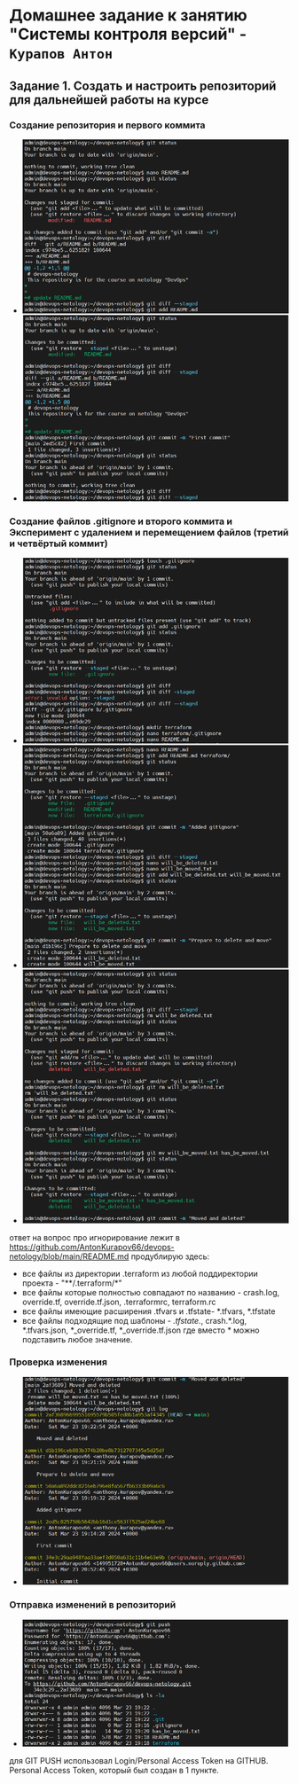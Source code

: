 # Домашнее задание к занятию "Системы контроля версий" - `Курапов Антон`

## Задание 1. Создать и настроить репозиторий для дальнейшей работы на курсе

### Создание репозитория и первого коммита

* ![alt text](https://github.com/AntonKurapov66/devops-netology/blob/main/homeworks/git_01/img/01_0.PNG)
* ![alt text](https://github.com/AntonKurapov66/devops-netology/blob/main/homeworks/git_01/img/01_1.PNG)

### Создание файлов .gitignore и второго коммита и Эксперимент с удалением и перемещением файлов (третий и четвёртый коммит)

* ![alt text](https://github.com/AntonKurapov66/devops-netology/blob/main/homeworks/git_01/img/01_2.PNG)
* ![alt text](https://github.com/AntonKurapov66/devops-netology/blob/main/homeworks/git_01/img/01_3.PNG)
* ![alt text](https://github.com/AntonKurapov66/devops-netology/blob/main/homeworks/git_01/img/01_4.PNG)

ответ на вопрос про игнорирование лежит в https://github.com/AntonKurapov66/devops-netology/blob/main/README.md продублирую здесь: 
* все файлы из директории .terraform из любой поддиректории проекта - "**/.terraform/*"
* все файлы которые полностью совпадают по названию - crash.log, override.tf, override.tf.json, .terraformrc, terraform.rc
* все файлы имеющие расширения .tfvars и .tfstate- *.tfvars, *.tfstate
* все файлы подходящие под шаблоны - *.tfstate.*, crash.*.log, *.tfvars.json, *_override.tf, *_override.tf.json где вместо * можно подставить любое значение.


### Проверка изменения

* ![alt text](https://github.com/AntonKurapov66/devops-netology/blob/main/homeworks/git_01/img/01_5.PNG)

### Отправка изменений в репозиторий

* ![alt text](https://github.com/AntonKurapov66/devops-netology/blob/main/homeworks/git_01/img/01_6.PNG)

для GIT PUSH использовал Login/Personal Access Token на GITHUB. Personal Access Token, который был создан в 1 пункте.







